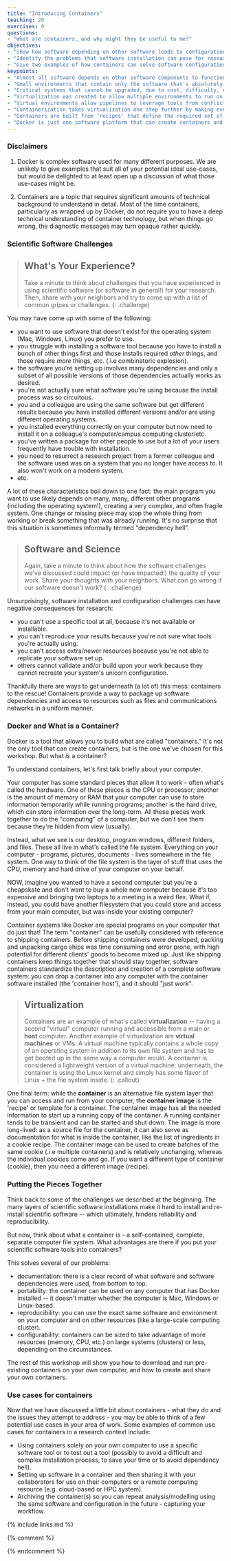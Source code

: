 ```yaml
---
title: "Introducing Containers"
teaching: 20
exercises: 0
questions:
- "What are containers, and why might they be useful to me?"
objectives:
- "Show how software depending on other software leads to configuration management problems."
- "Identify the problems that software installation can pose for research."
- "Give two examples of how containers can solve software configuration problems." 
keypoints:
- "Almost all software depends on other software components to function, but these components have independent evolutionary paths."
- "Small environments that contain only the software that's absolutely needed for a given task are easier to replicate and maintain."
- "Critical systems that cannot be upgraded, due to cost, difficulty, etc. need to be reproduced on newer systems in a maintainable and self-documented way."
- "Virtualization was created to allow multiple environments to run on a single computer."
- "Virtual environments allow pipelines to leverage tools from conflicting operating systems (or even conflicting versions!) simply and reliably without additional cost or hardware." 
- "Containerization takes virtualization one step further by making even smaller environments by avoiding all but the minimum software required."
- "Containers are built from 'recipes' that define the required set of software components and the instructions necessary to build/install them within a container image."
- "Docker is just one software platform that can create containers and the resources they use."
---
```

### Disclaimers

1. Docker is complex software used for many different purposes. We are unlikely to give examples that suit all of your potential ideal use-cases, but would be delighted to at least open up a discussion of what those use-cases might be.

2. Containers are a topic that requires significant amounts of technical background to understand in detail. Most of the time containers, particularly as wrapped up by Docker, do not require you to have a deep technical understanding of container technology, but when things go wrong, the diagnostic messages may turn opaque rather quickly.

### Scientific Software Challenges

> ## What's Your Experience?
> 
> Take a minute to think about challenges that you have experienced in using 
> scientific software (or software in general!) for your research. Then, 
> share with your neighbors and try to come up with a list of common gripes or 
> challenges. 
{: .challenge}

You may have come up with some of the following: 

- you want to use software that doesn't exist for the operating system (Mac, Windows, Linux) you prefer to use.
- you struggle with installing a software tool because you have to install a bunch of other things first and those installs required *other* things, and those require *more* things, etc. (.i.e combinatoric explosion).
- the software you're setting up involves many dependencies and only a subset of all possible versions of those dependencies actually works as desired.
- you're not actually sure what software you're using because the install process was so circuitous. 
- you and a colleague are using the same software but get different results because you have installed different versions and/or are using different operating systems.
- you installed everything correctly on your computer but now need to install it on a colleague's computer/campus computing cluster/etc. 
- you've written a package for other people to use but a lot of your users frequently have trouble with installation.
- you need to resurrect a research project from a former colleague and the software used was on a system that you no longer have access to. It also won't work on a modern system.
- etc. 

A lot of these characteristics boil down to one fact: the main program you want 
to use likely depends on many, many, different other programs (including the 
operating system!), creating a very complex, and often fragile system. One change 
or missing piece may stop the whole thing from working or break something that was 
already running. It's no surprise that this situation is sometimes 
informally termed "dependency hell".

> ## Software and Science
> 
> Again, take a minute to think about how the software challenges we've discussed 
> could impact (or have impacted!) the quality of your work. 
> Share your thoughts with your neighbors. What can go wrong if our software 
> doesn't work? 
{: .challenge}

Unsurprisingly, software installation and configuration challenges can have 
negative consequences for research: 
- you can't use a specific tool at all, because it's not available or installable. 
- you can't reproduce your results because you're not sure what tools you're actually using. 
- you can't access extra/newer resources because you're not able to replicate your software set up. 
- others cannot validate and/or build upon your work because they cannot recreate your system's unicorn configuration.

Thankfully there are ways to get underneath (a lot of) this mess: containers 
to the rescue! Containers provide a way to package up software dependencies 
and access to resources such as files and communications networks in a uniform manner.

### Docker and What is a Container? 

Docker is a tool that allows you to build what are called "containers." It's 
not the only tool that can create containers, but is the one we've chosen for 
this workshop. But what *is* a container? 

To understand containers, let's first talk briefly about your computer. 

Your computer has some standard pieces that allow it to work - often what's 
called the hardware. One of these pieces is the CPU or processor; another is 
the amount of memory or RAM that your computer can use to store information 
temporarily while running programs; another is the hard drive, which can store 
information over the long-term. All these pieces work together to do the 
"computing" of a computer, but we don't see them because they're hidden from view (usually). 

Instead, what we see is our desktop, program windows, different folders, and 
files. These all live in what's called the file system. Everything on your computer - programs, 
pictures, documents - lives somewhere in the file system. One way to think of 
the file system is the layer of stuff that uses the CPU, memory and hard 
drive of your computer on your behalf.

NOW, imagine you wanted to have a second computer but you're a cheapskate and don't want to buy a 
whole new computer because it's too expensive and bringing two laptops to a meeting is a weird flex. 
What if, instead, you could have another filesystem that you could store and access from your main computer, 
but was inside your existing computer? 

Container systems like Docker are special programs on your computer that do just that!
The term "container" can be usefully considered with reference to shipping 
containers. Before shipping containers were developed, packing and unpacking 
cargo ships was time consuming and error prone, with high potential for 
different clients' goods to become mixed up. Just like shipping containers keep things 
together that should stay together, software containers standardize the description and 
creation of a complete software system: you can drop a container into any computer with 
the container software installed (the 'container host'), and it should "just work".

> ## Virtualization
> 
> Containers are an example of what's called **virtualization** -- having a 
> second "virtual" computer running and accessible from a main or **host**
> computer. Another example of virtualization are **virtual machines** or 
> VMs. A virtual machine typically contains a whole copy of an operating system in 
> addition to its own file system and has to get booted up in the same way 
> a computer would. 
> A container is considered a lightweight version of a virtual machine; 
> underneath, the container is using the Linux kernel and simply has some 
> flavor of Linux + the file system inside. 
{: .callout}

One final term: while the **container** is an alternative file system layer that you 
can access and run from your computer, the **container image** is the 'recipe' or template
for a container. The container image has all the needed information to start 
up a running copy of the container. A running container tends to be transient 
and can be started and shut down. The image is more long-lived: as a source file 
for the container, it can also serve as documentation for what is inside the container, 
like the list of ingredients in a cookie recipe. The container image can be used to 
create batches of the same cookie (.i.e multiple containers) and is relatively unchanging, 
whereas the individual cookies come and go. If you want a different type of container 
(cookie), then you need a different image (recipe).


### Putting the Pieces Together

Think back to some of the challenges we described at the beginning. The many layers 
of scientific software installations make it hard to install and re-install 
scientific software -- which ultimately, hinders reliability and reproducibility. 

But now, think about what a container is - a self-contained, complete, separate 
computer file system. What advantages are there if you put your scientific software
tools into containers? 

This solves several of our problems: 

- documentation: there is a clear record of what software and software dependencies were used, from bottom to top. 
- portability: the container can be used on any computer that has Docker installed -- it doesn't matter whether the computer is Mac, Windows or Linux-based. 
- reproducibility: you can use the exact same software and environment on your computer and on other resources (like a large-scale computing cluster). 
- configurability: containers can be sized to take advantage of more resources (memory, CPU, etc.) on large systems (clusters) or less, depending on the circumstances.

The rest of this workshop will show you how to download and run pre-existing containers 
on your own computer, and how to create and share your own containers.

### Use cases for containers

Now that we have discussed a little bit about containers - what they do and the
issues they attempt to address - you may be able to think of a few potential use
cases in your area of work. Some examples of common use cases for containers in 
a research context include:

- Using containers solely on your own computer to use a specific software tool 
  or to test out a tool (possibly to avoid a difficult and complex installation
  process, to save your time or to avoid dependency hell).
- Setting up software in a container and then sharing it with your collaborators
  for use on their computers or a remote computing resource (e.g. cloud-based or HPC
  system).
- Archiving the container(s) so you can repeat analysis/modelling using the 
  same software and configuration in the future - capturing your workflow.

{% include links.md %}

{% comment %}
<!--  LocalWords:  keypoints links.md endcomment
 -->
{% endcomment %}
